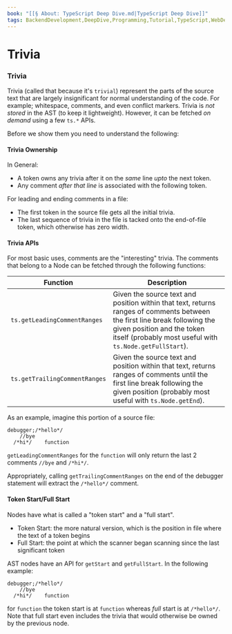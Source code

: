 ```yaml
---
book: "[[§ About꞉ TypeScript Deep Dive.md|TypeScript Deep Dive]]"
tags: BackendDevelopment,DeepDive,Programming,Tutorial,TypeScript,WebDevelopment
---
```


# Trivia

### Trivia

Trivia (called that because it's `trivial`) represent the parts of the source text that are largely insignificant for normal understanding of the code. For example; whitespace, comments, and even conflict markers. Trivia is _not stored_ in the AST (to keep it lightweight). However, it can be fetched _on demand_ using a few `ts.*` APIs.

Before we show them you need to understand the following:

#### Trivia Ownership

In General:

- A token owns any trivia after it on the _same_ line _upto_ the next token.
- Any comment _after that line_ is associated with the following token.

For leading and ending comments in a file:

- The first token in the source file gets all the initial trivia.
- The last sequence of trivia in the file is tacked onto the end-of-file token, which otherwise has zero width.

#### Trivia APIs

For most basic uses, comments are the "interesting" trivia. The comments that belong to a Node can be fetched through the following functions:

|Function|Description|
|---|---|
|`ts.getLeadingCommentRanges`|Given the source text and position within that text, returns ranges of comments between the first line break following the given position and the token itself (probably most useful with `ts.Node.getFullStart`).|
|`ts.getTrailingCommentRanges`|Given the source text and position within that text, returns ranges of comments until the first line break following the given position (probably most useful with `ts.Node.getEnd`).|

As an example, imagine this portion of a source file:

```
debugger;/*hello*/
    //bye
  /*hi*/    function
```

`getLeadingCommentRanges` for the `function` will only return the last 2 comments `//bye` and `/*hi*/`.

Appropriately, calling `getTrailingCommentRanges` on the end of the debugger statement will extract the `/*hello*/` comment.

#### Token Start/Full Start

Nodes have what is called a "token start" and a "full start".

- Token Start: the more natural version, which is the position in file where the text of a token begins
- Full Start: the point at which the scanner began scanning since the last significant token

AST nodes have an API for `getStart` and `getFullStart`. In the following example:

```
debugger;/*hello*/
    //bye
  /*hi*/    function
```

for `function` the token start is at `function` whereas _full_ start is at `/*hello*/`. Note that full start even includes the trivia that would otherwise be owned by the previous node.